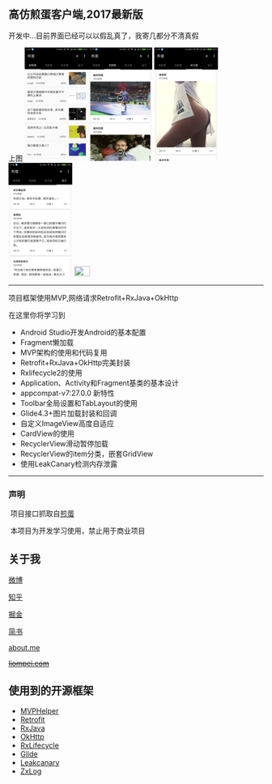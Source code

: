 ## 高仿煎蛋客户端,2017最新版

开发中...目前界面已经可以以假乱真了，我寄几都分不清真假

上图
<img src="/images/jd_img_news.png" width="25%" height="25%"/><img src="/images/jd_img_pics.png" width="25%" height="25%"/>
<img src="/images/jd_img_ooxx.png" width="25%" height="25%"/><img src="/images/jd_img_jokes.png" width="25%" height="25%"/>
<img src="/images/jd.gif" width="25%" height="25%"/>

----

项目框架使用MVP,网络请求Retrofit+RxJava+OkHttp

在这里你将学习到

- Android Studio开发Android的基本配置
- Fragment懒加载
- MVP架构的使用和代码复用
- Retrofit+RxJava+OkHttp完美封装
- Rxlifecycle2的使用
- Application、Activity和Fragment基类的基本设计
- appcompat-v7:27.0.0 新特性
- Toolbar全局设置和TabLayout的使用
- Glide4.3+图片加载封装和回调
- 自定义ImageView高度自适应
- CardView的使用
- RecyclerView滑动暂停加载
- RecyclerView的item分类，嵌套GridView
- 使用LeakCanary检测内存泄露
----
### 声明
  项目接口抓取自[煎蛋](http://jandan.net/)
  
  本项目为开发学习使用，禁止用于商业项目
## 关于我
[微博](http://weibo.com/beiliming)

[知乎](https://www.zhihu.com/people/beiliming/)

[掘金](https://juejin.im/user/578500d17db2a20063fe87e9)

[简书](http://www.jianshu.com/u/7f270ed64955)

[about.me](https://about.me/beiliming)

~~[liompei.com](http://liompei.com/)~~
## 使用到的开源框架
+ [MVPHelper](https://github.com/githubwing/MVPHelper)
+ [Retrofit](https://github.com/square/retrofit)
+ [RxJava](https://github.com/ReactiveX/RxJava)
+ [OkHttp](https://github.com/square/okhttp)
+ [RxLifecycle](https://github.com/trello/RxLifecycle)
+ [Glide](https://github.com/bumptech/glide)
+ [Leakcanary](https://github.com/square/leakcanary)
+ [ZxLog](https://github.com/liompei/Zx)
